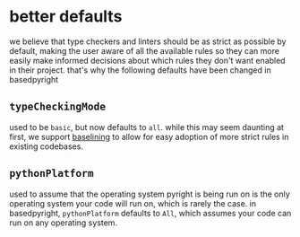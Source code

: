 # better defaults

we believe that type checkers and linters should be as strict as possible by default, making the user aware of all the available rules so they can more easily make informed decisions about which rules they don't want enabled in their project. that's why the following defaults have been changed in basedpyright

## `typeCheckingMode`

used to be `basic`, but now defaults to `all`. while this may seem daunting at first, we support [baselining](./baseline.md) to allow for easy adoption of more strict rules in existing codebases.

## `pythonPlatform`

used to assume that the operating system pyright is being run on is the only operating system your code will run on, which is rarely the case. in basedpyright, `pythonPlatform` defaults to `All`, which assumes your code can run on any operating system.
